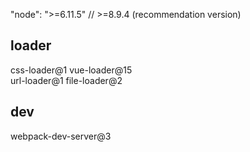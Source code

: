 "node": ">=6.11.5" // >=8.9.4 (recommendation version)

## loader
css-loader@1 vue-loader@15  
url-loader@1  file-loader@2

## dev
webpack-dev-server@3
